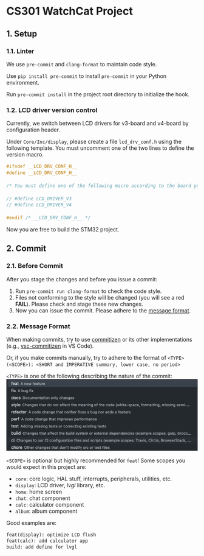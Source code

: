 # CS301 WatchCat Project

## 1. Setup

### 1.1. Linter

We use `pre-commit` and `clang-format` to maintain code style.

Use `pip install pre-commit` to install `pre-commit` in your Python environment.

Run `pre-commit install` in the project root directory to initialize the hook.

### 1.2. LCD driver version control

Currently, we switch between LCD drivers for v3-board and v4-board by configuration header.

Under `Core/Inc/display`, please create a file `lcd_drv_conf.h` using the following template. You must uncomment one of the two lines to define the version macro.
```c
#ifndef __LCD_DRV_CONF_H__
#define __LCD_DRV_CONF_H__

/* You must define one of the following macro according to the board you use. */

// #define LCD_DRIVER_V3
// #define LCD_DRIVER_V4

#endif /* __LCD_DRV_CONF_H__ */

```

Now you are free to build the STM32 project.

## 2. Commit

### 2.1. Before Commit

After you stage the changes and before you issue a commit:
1. Run `pre-commit run clang-format` to check the code style.
2. Files not conforming to the style will be changed (you will see a red **FAIL**). Please check and stage these new changes.
3. Now you can issue the commit. Please adhere to the [message format](#22-message-format).

### 2.2. Message Format

When making commits, try to use [commitizen](https://commitizen.github.io/cz-cli/) or its other implementations (e.g., [vsc-commitizen](https://marketplace.visualstudio.com/items?itemName=KnisterPeter.vscode-commitizen) in VS Code).

Or, if you make commits manually, try to adhere to the format of `<TYPE>(<SCOPE>): <SHORT and IMPERATIVE summary, lower case, no period>`

`<TYPE>` is one of the following describing the nature of the commit:
![](images/commitizen-example.png)

`<SCOPE>` is optional but highly recommended for `feat`! Some scopes you would expect in this project are:
* `core`: core logic, HAL stuff, interrupts, peripherals, utilities, etc.
* `display`: LCD driver, *lvgl* library, etc.
* `home`: home screen
* `chat`: chat component
* `calc`: calculator component
* `album`: album component

Good examples are:
```
feat(display): optimize LCD flush
feat(calc): add calculator app
build: add define for lvgl
```
